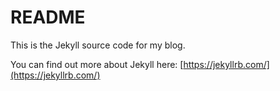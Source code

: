# README

This is the Jekyll source code for my blog.

You can find out more about Jekyll here:
[https://jekyllrb.com/](https://jekyllrb.com/)

